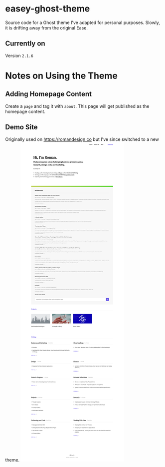 # easey-ghost-theme
Source code for a Ghost theme I've adapted for personal purposes. Slowly, it is drifting away from the original Ease.

## Currently on 
Version `2.1.6` 

# Notes on Using the Theme

## Adding Homepage Content
Create a `page` and tag it with `about`. This page will get published as the homepage content. 

## Demo Site

Originally used on https://romandesign.co but I've since switched to a new theme. 
!["Demo Site"](Easey-Theme-RomanDesignCo.png)
